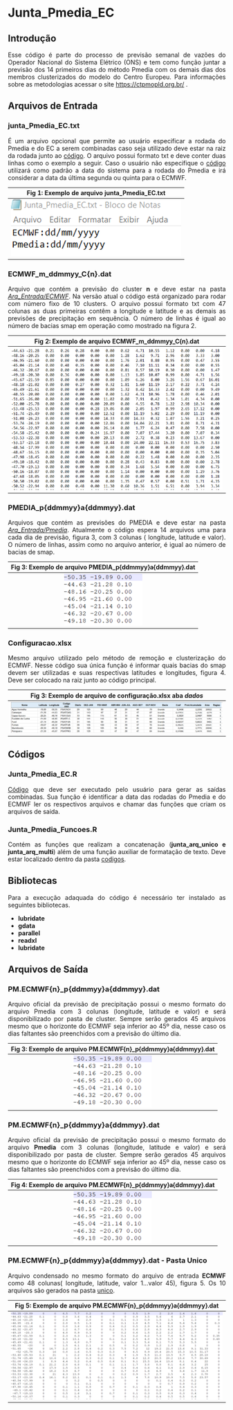 # Junta_Pmedia_EC
<div style="text-align: justify">

## Introdução
Esse código é parte do processo de previsão semanal de vazões do Operador Nacional do Sistema Elétrico (ONS) e tem como função juntar a previsão dos 14 primeiros dias do método Pmedia com os demais dias dos membros clusterizados do modelo do Centro Europeu. Para informações sobre as metodologias acessar o site https://ctpmopld.org.br/ .

## Arquivos de Entrada 

### **junta_Pmedia_EC.txt**
É um arquivo opcional que permite ao usuário especificar a rodada do Pmedia e do EC a serem combinadas caso seja utilizado deve estar na raiz da rodada junto ao [código](Junta_Pmedia_EC.R). O arquivo possui formato txt e deve conter duas linhas como o exemplo a seguir. Caso o usuário não especifique o [código](Junta_Pmedia_EC.R) utilizará como padrão a data do sistema para a rodada do Pmedia e irá considerar a data da última segunda ou quinta para o ECMWF. 

<div align="center">

|Fig 1: Exemplo de arquivo junta_Pmedia_EC.txt|
|:-:|
|![](./figura/Arq1.png)|

</div>

### **ECMWF_m_ddmmyy_C{n}.dat**

Arquivo que contém a previsão do cluster **n** e deve estar na pasta [*Arq_Entrada/ECMWF*](./Arq_Entrada/ECMWF/). Na versão atual o código está organizado para rodar com número fixo de 10 clusters. O arquivo possui formato txt com 47 colunas as duas primeiras contêm a longitude e latitude e as demais as previsões de precipitação em sequência. O número de linhas é igual ao número de bacias smap em operação como mostrado na figura 2.

<div align="center">

|Fig 2: Exemplo de arquivo ECMWF_m_ddmmyy_C{n}.dat|
|:-:|
|![](./figura/Arq2.png)|

</div>

### **PMEDIA_p{ddmmyy}a{ddmmyy}.dat**

Arquivos que contém as previsões do PMEDIA e deve estar na pasta [*Arq_Entrada/Pmedia*](./Arq_Entrada/Pmedia/). Atualmente o código espera 14 arquivos uma para cada dia de previsão, figura 3, com 3 colunas ( longitude, latitude e valor). O número de linhas, assim como no arquivo anterior, é igual ao número de bacias de smap. 

<div align="center">

|Fig 3: Exemplo de arquivo PMEDIA_p{ddmmyy}a{ddmmyy}.dat|
|:-:|
|![](./figura/Arq3.png)|

</div>

### **Configuracao.xlsx**

Mesmo arquivo utilizado pelo método de remoção e clusterização do ECMWF. Nesse código sua única função é informar quais bacias do smap devem ser utilizadas e suas respectivas latitudes e longitudes, figura 4. Deve ser colocado na raiz junto ao código principal.

<div align="center">

|Fig 3: Exemplo de arquivo de configuração.xlsx aba *dados*|
|:-:|
|![](./figura/Arq4.png)|

</div>

## Códigos

### **Junta_Pmedia_EC.R**

[Código](Junta_Pmedia_EC.R) que deve ser executado pelo usuário para gerar as saídas combinadas. Sua função é identificar a data das rodadas do Pmedia e do ECMWF ler os respectivos arquivos e chamar das funções que criam os arquivos de saida.


### **Junta_Pmedia_Funcoes.R**

Contém as funções que realizam a concatenação (**junta_arq_unico e junta_arq_multi**) além de uma função auxiliar de formatação de texto. Deve estar localizado dentro da pasta [codigos](./Codigos/). 

## Bibliotecas
Para a execução adaquada do código é necessário ter instalado as seguintes bibliotecas.

* **lubridate**
* **gdata**
* **parallel**
* **readxl**
* **lubridate**

## Arquivos de Saída

### **PM.ECMWF{n}_p{ddmmyy}a{ddmmyy}.dat**
Arquivo oficial da previsão de precipitação possui o mesmo formato do arquivo Pmedia com 3 colunas (longitude, latitude e valor) e será disponibilizado por pasta de cluster. Sempre serão gerados 45 arquivos mesmo que o horizonte do ECMWF seja inferior ao 45º dia, nesse caso os dias faltantes são preenchidos com a previsão do último dia. 

<div align="center">

|Fig 3: Exemplo de arquivo PM.ECMWF{n}_p{ddmmyy}a{ddmmyy}.dat|
|:-:|
|![](./figura/Arq3.png)|

</div>

### **PM.ECMWF{n}_p{ddmmyy}a{ddmmyy}.dat**
Arquivo oficial da previsão de precipitação possui o mesmo formato do arquivo **Pmedia** com 3 colunas (longitude, latitude e valor) e será disponibilizado por pasta de cluster. Sempre serão gerados 45 arquivos mesmo que o horizonte do ECMWF seja inferior ao 45º dia, nesse caso os dias faltantes são preenchidos com a previsão do último dia. 

<div align="center">

|Fig 4: Exemplo de arquivo PM.ECMWF{n}_p{ddmmyy}a{ddmmyy}.dat|
|:-:|
|![](./figura/Arq3.png)|

</div>

### **PM.ECMWF{n}_p{ddmmyy}a{ddmmyy}.dat - Pasta Unico**

Arquivo condensado no mesmo formato do arquivo de entrada **ECMWF** como 48 colunas( longitude, latitude, valor 1...valor 45), figura 5. Os 10 arquivos são gerados na pasta [unico](./Arq_Saida/unico/).

<div align="center">

|Fig 5: Exemplo de arquivo PM.ECMWF{n}_p{ddmmyy}a{ddmmyy}.dat|
|:-:|
|![](./figura/Arq5.png)|

</div>
